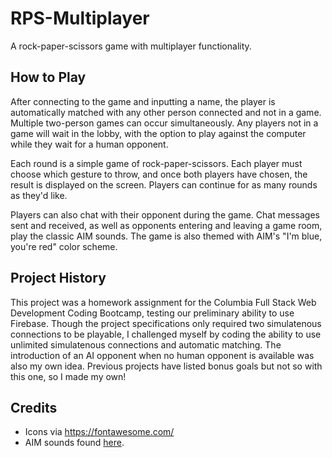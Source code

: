 # RPS-Multiplayer
A rock-paper-scissors game with multiplayer functionality. 

## How to Play
After connecting to the game and inputting a name, the player is automatically matched with any other person connected and not in a game. Multiple two-person games can occur simultaneously. Any players not in a game will wait in the lobby, with the option to play against the computer while they wait for a human opponent. 

Each round is a simple game of rock-paper-scissors. Each player must choose which gesture to throw, and once both players have chosen, the result is displayed on the screen. Players can continue for as many rounds as they'd like.

Players can also chat with their opponent during the game. Chat messages sent and received, as well as opponents entering and leaving a game room, play the classic AIM sounds. The game is also themed with AIM's "I'm blue, you're red" color scheme. 

## Project History
This project was a homework assignment for the Columbia Full Stack Web Development Coding Bootcamp, testing our preliminary ability to use Firebase. Though the project specifications only required two simulatenous connections to be playable, I challenged myself by coding the ability to use unlimited simulatenous connections and automatic matching. The introduction of an AI opponent when no human opponent is available was also my own idea. Previous projects have listed bonus goals but not so with this one, so I made my own! 

## Credits
- Icons via <https://fontawesome.com/>
- AIM sounds found [here](http://gauss.ececs.uc.edu/Courses/c653/lectures/AIM/sound/).